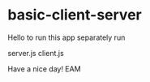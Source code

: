 # basic-client-server
Hello to run this app separately run 

server.js 
client.js

Have a nice day!
EAM
